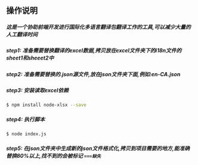 ## 操作说明


##### 这是一个协助前端开发进行国际化多语言翻译包翻译工作的工具,可以减少大量的人工翻译时间

##### step1: 准备需要替换翻译的excel数据,拷贝放在excel文件夹下的i18n文件的sheet1和sheeet2中

##### step2: 准备需要替换的.json源文件,放在json文件夹下面,例如:en-CA.json

##### step3: 安装读取excel依赖
```bash 
$ npm install node-xlsx --save
```

##### step4: 执行脚本
```bash 
$ node index.js
```
##### step5: 在json文件夹中生成新的json文件格式化,拷贝到项目需要的地方,能准确替换80%以上,找不到的会被标记 `===缺失`

